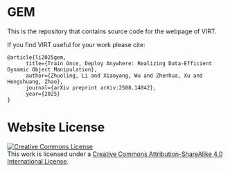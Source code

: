 # GEM

This is the repository that contains source code for the webpage of VIRT.

If you find VIRT useful for your work please cite:
```
@article{li2025gem,
      title={Train Once, Deploy Anywhere: Realizing Data-Efficient Dynamic Object Manipulation},
      author={Zhuoling, Li and Xiaoyang, Wu and Zhenhua, Xu and Hengshuang, Zhao},
      journal={arXiv preprint arXiv:2508.14042},
      year={2025}
}
```

# Website License
<a rel="license" href="http://creativecommons.org/licenses/by-sa/4.0/"><img alt="Creative Commons License" style="border-width:0" src="https://i.creativecommons.org/l/by-sa/4.0/88x31.png" /></a><br />This work is licensed under a <a rel="license" href="http://creativecommons.org/licenses/by-sa/4.0/">Creative Commons Attribution-ShareAlike 4.0 International License</a>.
